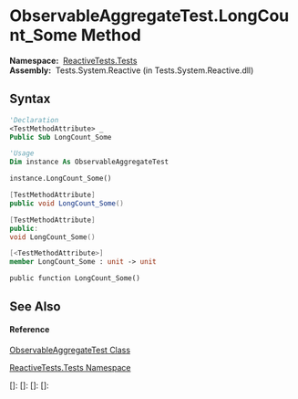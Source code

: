 # ObservableAggregateTest.LongCount\_Some Method

**Namespace:**  [ReactiveTests.Tests](ReactiveTests.Tests\ReactiveTests.Tests.md)  
**Assembly:**  Tests.System.Reactive (in Tests.System.Reactive.dll)

## Syntax

```vb
'Declaration
<TestMethodAttribute> _
Public Sub LongCount_Some
```

```vb
'Usage
Dim instance As ObservableAggregateTest

instance.LongCount_Some()
```

```csharp
[TestMethodAttribute]
public void LongCount_Some()
```

```c++
[TestMethodAttribute]
public:
void LongCount_Some()
```

```fsharp
[<TestMethodAttribute>]
member LongCount_Some : unit -> unit 
```

```jscript
public function LongCount_Some()
```

## See Also

#### Reference

[ObservableAggregateTest Class](ObservableAggregateTest\ObservableAggregateTest.md)

[ReactiveTests.Tests Namespace](ReactiveTests.Tests\ReactiveTests.Tests.md)

[]: 
[]: 
[]: 
[]: 
